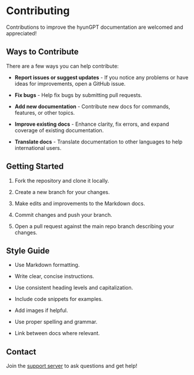 # Contributing

Contributions to improve the hyunGPT documentation are welcomed and appreciated!

## Ways to Contribute

There are a few ways you can help contribute:

- **Report issues or suggest updates** - If you notice any problems or have ideas for improvements, open a GitHub issue.

- **Fix bugs** - Help fix bugs by submitting pull requests.

- **Add new documentation** - Contribute new docs for commands, features, or other topics.

- **Improve existing docs** - Enhance clarity, fix errors, and expand coverage of existing documentation.

- **Translate docs** - Translate documentation to other languages to help international users.

## Getting Started

1. Fork the repository and clone it locally.

2. Create a new branch for your changes.

3. Make edits and improvements to the Markdown docs.

4. Commit changes and push your branch.

5. Open a pull request against the main repo branch describing your changes.

## Style Guide

- Use Markdown formatting.

- Write clear, concise instructions.

- Use consistent heading levels and capitalization.

- Include code snippets for examples. 

- Add images if helpful.

- Use proper spelling and grammar.

- Link between docs where relevant.

## Contact

Join the [support server](https://discord.gg/w3G4bkru6D) to ask questions and get help!
